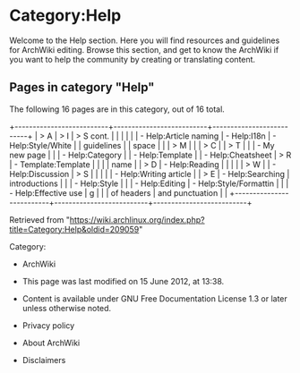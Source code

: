 Category:Help
=============

Welcome to the Help section. Here you will find resources and guidelines
for ArchWiki editing. Browse this section, and get to know the ArchWiki
if you want to help the community by creating or translating content.

Pages in category "Help"
------------------------

The following 16 pages are in this category, out of 16 total.

+--------------------------+--------------------------+--------------------------+
| > A                      | > I                      | > S cont.                |
|                          |                          |                          |
| -   Help:Article naming  | -   Help:I18n            | -   Help:Style/White     |
|     guidelines           |                          |     space                |
|                          | > M                      |                          |
| > C                      |                          | > T                      |
|                          | -   My new page          |                          |
| -   Help:Category        |                          | -   Help:Template        |
| -   Help:Cheatsheet      | > R                      | -   Template:Template    |
|                          |                          |     name                 |
| > D                      | -   Help:Reading         |                          |
|                          |                          | > W                      |
| -   Help:Discussion      | > S                      |                          |
|                          |                          | -   Help:Writing article |
| > E                      | -   Help:Searching       |     introductions        |
|                          | -   Help:Style           |                          |
| -   Help:Editing         | -   Help:Style/Formattin |                          |
| -   Help:Effective use   | g                        |                          |
|     of headers           |     and punctuation      |                          |
+--------------------------+--------------------------+--------------------------+

Retrieved from
"https://wiki.archlinux.org/index.php?title=Category:Help&oldid=209059"

Category:

-   ArchWiki

-   This page was last modified on 15 June 2012, at 13:38.
-   Content is available under GNU Free Documentation License 1.3 or
    later unless otherwise noted.
-   Privacy policy
-   About ArchWiki
-   Disclaimers
